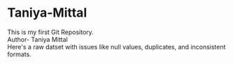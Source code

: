 # Taniya-Mittal
This is my first Git Repository.
<br>
Author- Taniya Mittal
<br>
Here's a raw datset with issues like  null values, duplicates, and inconsistent formats.
